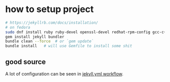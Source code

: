 # how to setup project

```bash
# https://jekyllrb.com/docs/installation/
# on fedora
sudo dnf install ruby ruby-devel openssl-devel redhat-rpm-config gcc-c++ @development-tools
gem install jekyll bundler
bundle clean --force  # or `gem update`
bundle install   # will use Gemfile to install some shit
```

## good source

A lot of configuration can be seen in [jekyll.yml workflow](../.github/workflows/jekyll.yml).
